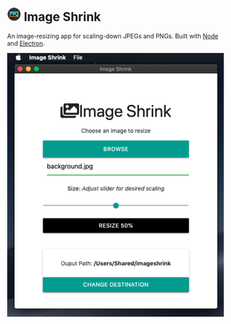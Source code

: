 # ![Logo](assets/icons/Icon_32x32.png) Image Shrink 

An image-resizing app for scaling-down JPEGs and PNGs.
Built with [Node](https://nodejs.org/) and [Electron](https://www.electronjs.org/).

![Image Shrink](screenshot.png)

